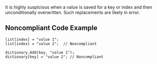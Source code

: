 
It is highly suspicious when a value is saved for a key or index and then unconditionally overwritten. Such replacements are likely in error.

## Noncompliant Code Example


    list[index] = "value 1";
    list[index] = "value 2";  // Noncompliant
    
    dictionary.Add(key, "value 1");
    dictionary[key] = "value 2"; // Noncompliant

